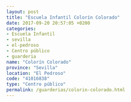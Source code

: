 ```yaml
---
layout: post
title: "Escuela Infantil Colorín Colorado"
date: 2017-09-20 20:57:05 +0200
categories:
- Escuela Infantil
- sevilla
- el-pedroso
- Centro público
- guarderia
name: "Colorín Colorado"
province: "Sevilla"
location: "El Pedroso"
code: "41016838"
type: "Centro público"
permalink: /guarderias/colorin-colorado.html
---
```

